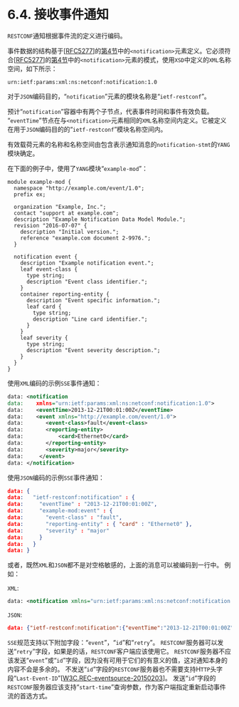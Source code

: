 # 6.4. 接收事件通知

`RESTCONF`通知根据事件流的定义进行编码。

事件数据的结构基于[[RFC5277](https://tools.ietf.org/html/rfc5277)]的[第4节](https://tools.ietf.org/html/rfc5277#section-4)中的`<notification>`元素定义。它必须符合[[RFC5277](https://tools.ietf.org/html/rfc5277)]的[第4节](https://tools.ietf.org/html/rfc5277#section-4)中的`<notification>`元素的模式，使用`XSD`中定义的`XML`名称空间，如下所示：

```
urn:ietf:params:xml:ns:netconf:notification:1.0
```

对于`JSON`编码目的，“`notification`”元素的模块名称是“`ietf-restconf`”。

预计“`notification`”容器中有两个子节点，代表事件时间和事件有效负载。 “`eventTime`”节点在与`<notification>`元素相同的`XML`名称空间内定义。它被定义在用于`JSON`编码目的的“`ietf-restconf`”模块名称空间内。

有效载荷元素的名称和名称空间由包含表示通知消息的`notification-stmt`的`YANG`模块确定。

在下面的例子中，使用了`YANG`模块“`example-mod`”：

```YANG
module example-mod {
  namespace "http://example.com/event/1.0";
  prefix ex;

  organization "Example, Inc.";
  contact "support at example.com";
  description "Example Notification Data Model Module.";
  revision "2016-07-07" {
    description "Initial version.";
    reference "example.com document 2-9976.";
  }

  notification event {
    description "Example notification event.";
    leaf event-class {
      type string;
      description "Event class identifier.";
    }
    container reporting-entity {
      description "Event specific information.";
      leaf card {
        type string;
        description "Line card identifier.";
      }
    }
    leaf severity {
      type string;
      description "Event severity description.";
    }
  }
}
```

使用`XML`编码的示例`SSE`事件通知：

```XML
data: <notification
data:    xmlns="urn:ietf:params:xml:ns:netconf:notification:1.0">
data:    <eventTime>2013-12-21T00:01:00Z</eventTime>
data:    <event xmlns="http://example.com/event/1.0">
data:       <event-class>fault</event-class>
data:       <reporting-entity>
data:           <card>Ethernet0</card>
data:       </reporting-entity>
data:       <severity>major</severity>
data:     </event>
data: </notification>
```

使用`JSON`编码的示例`SSE`事件通知：

```JSON
data: {
data:   "ietf-restconf:notification" : {
data:     "eventTime" : "2013-12-21T00:01:00Z",
data:     "example-mod:event" : {
data:       "event-class" : "fault",
data:       "reporting-entity" : { "card" : "Ethernet0" },
data:       "severity" : "major"
data:     }
data:   }
data: }
```

或者，既然`XML`和`JSON`都不是对空格敏感的，上面的消息可以被编码到一行中。 例如：

`XML`:

```XML
data: <notification xmlns="urn:ietf:params:xml:ns:netconf:notification:1.0"><eventTime>2013-12-21T00:01:00Z</eventTime><event xmlns="http://example.com/event/1.0"><event-class>fault</event-class><reportingEntity><card>Ethernet0</card></reporting-entity><severity>major</severity></event></notification>
```

`JSON`:

```JSON
data: {"ietf-restconf:notification":{"eventTime":"2013-12-21T00:01:00Z","example-mod:event":{"event-class": "fault","reportingEntity":{"card":"Ethernet0"},"severity":"major"}}}
```

`SSE`规范支持以下附加字段：“`event`”，“`id`”和“`retry`”。 `RESTCONF`服务器可以发送“`retry`”字段，如果是的话，`RESTCONF`客户端应该使用它。 `RESTCONF`服务器不应该发送“`event`”或“`id`”字段，因为没有可用于它们的有意义的值，这对通知本身的内容不会是多余的。 不发送“`id`”字段的`RESTCONF`服务器也不需要支持H`TTP`头字段“`Last-Event-ID`”[[W3C.REC-eventsource-20150203](http://www.w3.org/TR/2015/REC-eventsource-20150203)]。 发送“`id`”字段的`RESTCONF`服务器应该支持“`start-time`”查询参数，作为客户端指定重新启动事件流的首选方式。
